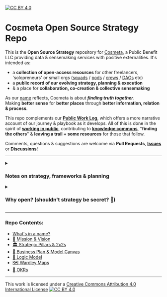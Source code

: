 [![CC BY 4.0][cc-by-shield]][cc-by]

# Coεmeta Open Source Strategy Repo

This is the **Open Source Strategy** repository for [Coεmeta](https://coemeta.xyz), a Public Benefit LLC providing data & sensemaking services with positive externalities. It's intended as: 

- a **collection of open-access resources** for other freelancers, 'solopreneurs' or small orgs ([squads](https://otherinter.net/research/squad-wealth/) / [pods](https://handbook.enspiral.com/guides/pods) / [crews](https://www.microsolidarity.cc/practices/crewing) / [DAOs](https://ethereum.org/en/dao/) etc)
- a **public record of our evolving strategy, planning & execution**
- & a place for **collaboration, co-creation & collective sensemaking**

As our [name](/name.md) reflects, Coεmeta is about **_finding truth together_**. \
Making **better sense** for **better places** through **better information, relation & process**.

This repo complements our [**Public Work Log**](https://github.com/coemeta/public-work-log), which offers a more narrative account of our journey & playbook as it develops. All of this is done in the spirit of **[working in public](https://nesslabs.com/work-in-public)**, contributing to **[knowledge commons](https://en.wikipedia.org/wiki/Knowledge_commons)**, "**finding the others**" & **leaving a trail + some resources** for those that follow. 

Comments, questions & suggestions are welcome via **Pull Requests**, [**Issues**](https://github.com/coemeta/open-source-strategy/issues) or [**Discussions**](https://github.com/orgs/coemeta/discussions)!

---

<details>
<summary>

### Notes on strategy, frameworks & planning
</summary>

As [decision science](https://medium.com/coemeta/from-information-to-action-with-quantitative-decision-science-9752b6c969d5#4054) practitioners & general strategy nerds, we've seen how **the right framework can simplify, clarify & streamline the task of making sense of information & (potential) actions** — __as long as we don't mistake the map for the territory__ **ᵋ**. So we've made ample use of various models & frameworks in the planning & execution of Coεmeta __to date__. 

***Note**: this repo contains snapshots in various states of refinement & iteration. Further, the frameworks are essentially just differently shaped containers filled with mostly the same content, but the varying shapes help emphasize (& scrutinize) different dimensions of the information & underlying intent, which is in fact much of the value of such frameworks.*

<br>

<details>
<summary>ᵋ <i>...a few more obligatory caveats & cautionary aphorisms regarding models & planning:</i></summary>

  - ["Plans are worthless, but planning is priceless"](https://quoteinvestigator.com/2017/11/18/planning/)
  - ["Everyone has a plan until they get punched in the mouth"](https://www.commit.works/everyone-has-a-plan-until-they-get-punched-in-the-mouth/) 
  - ([Optionality](https://thedeepdish.org/optionality-book/) & [OODA loops](https://en.wikipedia.org/wiki/OODA_loop) are often better than plans)
  - ["All models are wrong, but some are useful"](https://en.wikipedia.org/wiki/All_models_are_wrong)
  - See generally: [complexity science](https://en.wikipedia.org/wiki/Complex_system) & [chaos theory](https://en.wikipedia.org/wiki/Chaos_theory), e.g. [Robert May (1976)](https://medium.com/coemeta/the-logistic-map-the-onset-of-chaos-sonified-46fd73e25965#5174)
  - In fact the epsilon ("ε") in **__Coεmeta__** is meant as a reminder of the '[error margin](https://methods.sagepub.com/reference/the-sage-encyclopedia-of-communication-research-methods/i4630.xml)' in any model, estimate or probabilistic assessment. (see further details on this etymology [in the timeline below](#-timeline))

</details>
</details>
   
<details>
<summary>

### Why open? (shouldn't strategy be secret? 🤫)
</summary>

1. <details><summary><b>We're playing positive-sum, infinite games</b></summary> 

   \
   As a mission-driven org focused on prosocial impact, [positive externalities](https://en.wikipedia.org/wiki/Externality#Positive) & [public goods](https://en.wikipedia.org/wiki/Public_good_(economics)), **we're not afraid of being copied**. \
   \
   In fact _**the more we're copied, the more we all win**_. This is partly because we're playing [a different game](https://www.gameb.wiki/index.php?title=An_Introduction_to_Game_B): a [positive-sum](https://en.wikipedia.org/wiki/Win-win_game), [infinite game](https://en.wikipedia.org/wiki/Finite_and_Infinite_Games#Finite_vs._infinite_games) where we 'win' by continuing to play. The game is collective growth & regeneration, exchange over extraction, cooperation over competition, relationships over objects, process over products. This game favors [abundance mindset](https://en.wikipedia.org/wiki/Mindset#Abundance_and_scarcity) & recognizes the [many forms of capital](http://www.appleseedpermaculture.com/8-forms-of-capital/) beyond money & property. \
   \
   But we're not naive about the need for traditional capital to 'stay in business' & stay alive. And **we're not afraid to compete** with traditional profit-maximizing, extractive, scarcity-based, zero-sum business models — the old game. That game is dying of exhaustion, institutional decay, bureaucratic gridlock & most of all a hollow core — lacking meaning & humanity: no vibes, no [lore](https://studio.ribbonfarm.com/p/on-lore). **It can't do what we can do**: it's inhuman & unnatural, the system dynamics are self-annihiliting. It has to defy gravity, scale endlessly, deceive perpetually, genuflect to VCs or financial market casino games. It has to "win", [we just have to keep playing](https://studio.ribbonfarm.com/p/how-to-not-lose-at-4d-chess). \
   \
   Their game is ending, as finite games must. Our game is endless, regenerative, life-giving, convivial, self-sustaining, its own reward. Everyday, [more](https://www.enspiral.com/) & [more](https://otherinter.net/research/squad-wealth/) join our game & [leave](https://www.ft.com/content/1270ee18-3ee0-4939-98a8-c4f40940e644) the [old](https://www.linkedin.com/news/story/millennials-burned-by-hustle-culture-5670986/). As many [always have](https://gnosisguild.mirror.xyz/t4F5rItMw4-mlpLZf5JQhElbDfQ2JRVKAzEpanyxW1Q). Regardless of what becomes of Coεmeta, the game endures.
   </details>
  
2. <details><summary><b>Classical Porterian business strategy</b></summary>
   
   \
   We can also justify this transparency on the terms of classical "old game" business strategy. In that world, it doesn't get much more canonical than [Michael Porter](https://www.google.com/books/edition/Understanding_Michael_Porter/t5BaoG0tAoUC?hl=en): \
   \
   ![](https://pbs.twimg.com/media/FI8w-OmXwAIyoYx?format=jpg&name=4096x4096)
   ![](https://pbs.twimg.com/media/FI8xFOaWYAQhu9v?format=png&name=large)

   </details>

</details>

---

### Repo Contents:

  - [What's in a name?](/name.md)
  - [🔭  Mission & Vision](/frameworks/mission-and-vision.md)
  - [🏛  Strategic Pillars & 2x2s](/frameworks/pillars-and-2x2s.md)
  - [📝  Business Plan & Model Canvas](/frameworks/business-plan-and-model-canvas.md)
  - [🧠  Logic Model](/frameworks/logic-model.md)
  - [🗺  Wardley Maps](/frameworks/wardley-maps.md)
  - [🧮  OKRs](/frameworks/okrs.md)


---

This work is licensed under a
[Creative Commons Attribution 4.0 International License][cc-by] [![CC BY 4.0][cc-by-image]][cc-by]

[cc-by]: http://creativecommons.org/licenses/by/4.0/
[cc-by-image]: https://i.creativecommons.org/l/by/4.0/88x31.png
[cc-by-shield]: https://img.shields.io/badge/License-CC%20BY%204.0-lightgrey.svg
